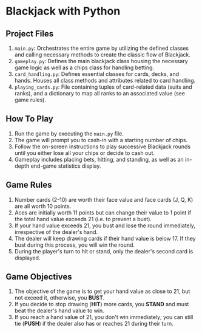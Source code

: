 # Blackjack with Python

## Project Files
1. `main.py`: Orchestrates the entire game by utilizing the defined classes and calling necessary methods to create the classic flow of Blackjack.
2. `gameplay.py`: Defines the main blackjack class housing the necessary game logic as well as a chips class for handling betting.
3. `card_handling.py`: Defines essential classes for cards, decks, and hands. Houses all class methods and attributes related to card handling.
4. `playing_cards.py`: File containing tuples of card-related data (suits and ranks), and a dictionary to map all ranks to an associated value (see game rules).

## How To Play
1. Run the game by executing the `main.py` file.
2. The game will prompt you to cash-in with a starting number of chips.
3. Follow the on-screen instructions to play successive Blackjack rounds until you either lose all your chips or decide to cash out.
4. Gameplay includes placing bets, hitting, and standing, as well as an in-depth end-game statistics display.

## Game Rules
1. Number cards (2-10) are worth their face value and face cards (J, Q, K) are all worth 10 points.
2. Aces are initially worth 11 points but can change their value to 1 point if the total hand value exceeds 21 (i.e. to prevent a bust).
3. If your hand value exceeds 21, you bust and lose the round immediately, irrespective of the dealer's hand.
4. The dealer will keep drawing cards if their hand value is below 17. If they bust during this process, you will win the round.
5. During the player's turn to hit or stand, only the dealer's second card is displayed.

## Game Objectives
1. The objective of the game is to get your hand value as close to 21, but not exceed it, otherwise, you **BUST**.
2. If you decide to stop drawing (**HIT**) more cards, you **STAND** and must beat the dealer's hand value to win.
3. If you reach a hand value of 21, you don't win immediately; you can still tie (**PUSH**) if the dealer also has or reaches 21 during their turn.

